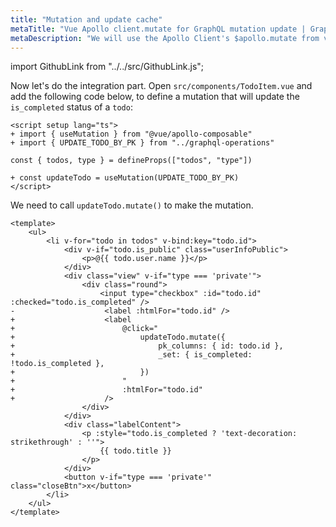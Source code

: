 ```yaml
---
title: "Mutation and update cache"
metaTitle: "Vue Apollo client.mutate for GraphQL mutation update | GraphQL Vue 3 Apollo Tutorial"
metaDescription: "We will use the Apollo Client's $apollo.mutate from vue-apollo as an example to modify existing data and update cache locally using readQuery and writeQuery and handle optimisticResponse"
---
```


import GithubLink from "../../src/GithubLink.js";

Now let's do the integration part. Open `src/components/TodoItem.vue` and add the following code below, to define a mutation that will update the `is_completed` status of a `todo`:

<GithubLink link="https://github.com/hasura/learn-graphql/blob/master/tutorials/frontend/vue3-apollo/app-final/src/components/TodoItem.vue" text="src/components/TodoItem.vue" />


```vue
<script setup lang="ts">
+ import { useMutation } from "@vue/apollo-composable"
+ import { UPDATE_TODO_BY_PK } from "../graphql-operations"

const { todos, type } = defineProps(["todos", "type"])

+ const updateTodo = useMutation(UPDATE_TODO_BY_PK)
</script>
```

We need to call `updateTodo.mutate()` to make the mutation. 

```vue
<template>
    <ul>
        <li v-for="todo in todos" v-bind:key="todo.id">
            <div v-if="todo.is_public" class="userInfoPublic">
                <p>@{{ todo.user.name }}</p>
            </div>
            <div class="view" v-if="type === 'private'">
                <div class="round">
                    <input type="checkbox" :id="todo.id" :checked="todo.is_completed" />
-                    <label :htmlFor="todo.id" />
+                    <label
+                        @click="
+                            updateTodo.mutate({
+                                pk_columns: { id: todo.id },
+                                _set: { is_completed: !todo.is_completed },
+                            })
+                        "
+                        :htmlFor="todo.id"
+                    />
                </div>
            </div>
            <div class="labelContent">
                <p :style="todo.is_completed ? 'text-decoration: strikethrough' : ''">
                    {{ todo.title }}
                </p>
            </div>
            <button v-if="type === 'private'" class="closeBtn">x</button>
        </li>
    </ul>
</template>
```


